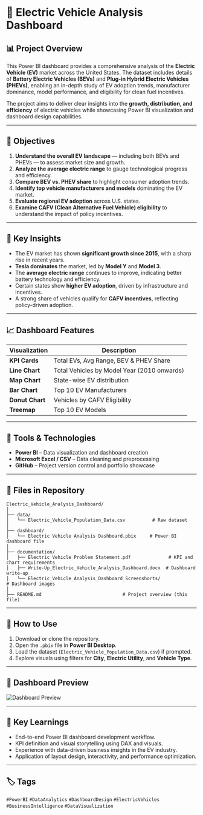 # 🧩 Electric Vehicle Analysis Dashboard

## 📊 Project Overview
This Power BI dashboard provides a comprehensive analysis of the **Electric Vehicle (EV)** market across the United States. The dataset includes details of **Battery Electric Vehicles (BEVs)** and **Plug-in Hybrid Electric Vehicles (PHEVs)**, enabling an in-depth study of EV adoption trends, manufacturer dominance, model performance, and eligibility for clean fuel incentives.

The project aims to deliver clear insights into the **growth, distribution, and efficiency** of electric vehicles while showcasing Power BI visualization and dashboard design capabilities.

---

## 🎯 Objectives
1. **Understand the overall EV landscape** — including both BEVs and PHEVs — to assess market size and growth.
2. **Analyze the average electric range** to gauge technological progress and efficiency.
3. **Compare BEV vs. PHEV share** to highlight consumer adoption trends.
4. **Identify top vehicle manufacturers and models** dominating the EV market.
5. **Evaluate regional EV adoption** across U.S. states.
6. **Examine CAFV (Clean Alternative Fuel Vehicle) eligibility** to understand the impact of policy incentives.

---

## 🧠 Key Insights
- The EV market has shown **significant growth since 2015**, with a sharp rise in recent years.  
- **Tesla dominates** the market, led by **Model Y** and **Model 3**.  
- The **average electric range** continues to improve, indicating better battery technology and efficiency.  
- Certain states show **higher EV adoption**, driven by infrastructure and incentives.  
- A strong share of vehicles qualify for **CAFV incentives**, reflecting policy-driven adoption.  

---

## 📈 Dashboard Features
| Visualization | Description |
|----------------|-------------|
| **KPI Cards** | Total EVs, Avg Range, BEV & PHEV Share |
| **Line Chart** | Total Vehicles by Model Year (2010 onwards) |
| **Map Chart** | State-wise EV distribution |
| **Bar Chart** | Top 10 EV Manufacturers |
| **Donut Chart** | Vehicles by CAFV Eligibility |
| **Treemap** | Top 10 EV Models |

---

## 🧰 Tools & Technologies
- **Power BI** – Data visualization and dashboard creation  
- **Microsoft Excel / CSV** – Data cleaning and preprocessing  
- **GitHub** – Project version control and portfolio showcase  

---

## 📂 Files in Repository
```
Electric_Vehicle_Analysis_Dashboard/
│
├── data/
│   └── Electric_Vehicle_Population_Data.csv          # Raw dataset
│
├── dashboard/
│   └── Electric Vehicle Analysis Dashboard.pbix     # Power BI dashboard file
│
├── documentation/
│   ├── Electric Vehicle Problem Statement.pdf              # KPI and chart requirements
│   ├── Write-Up_Electric_Vehicle_Analysis_Dashboard.docx  # Dashboard write-up
│   └── Electric_Vehicle_Analysis_Dashboard_Screenshorts/             # Dashboard images
│
├── README.md                              # Project overview (this file)
```

---

## 🧭 How to Use
1. Download or clone the repository.  
2. Open the `.pbix` file in **Power BI Desktop**.  
3. Load the dataset (`Electric_Vehicle_Population_Data.csv`) if prompted.  
4. Explore visuals using filters for **City**, **Electric Utility**, and **Vehicle Type**.  

---

## 📸 Dashboard Preview
![Dashboard Preview](dashboard_screenshot.png)

---

## 🧩 Key Learnings
- End-to-end Power BI dashboard development workflow.  
- KPI definition and visual storytelling using DAX and visuals.  
- Experience with data-driven business insights in the EV industry.  
- Application of layout design, interactivity, and performance optimization.  

---

## 🏷️ Tags
`#PowerBI` `#DataAnalytics` `#DashboardDesign` `#ElectricVehicles` `#BusinessIntelligence` `#DataVisualization`
